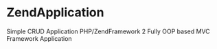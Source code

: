 # ZendApplication
Simple CRUD Application
PHP/ZendFramework 2 
Fully OOP based MVC Framework Application

